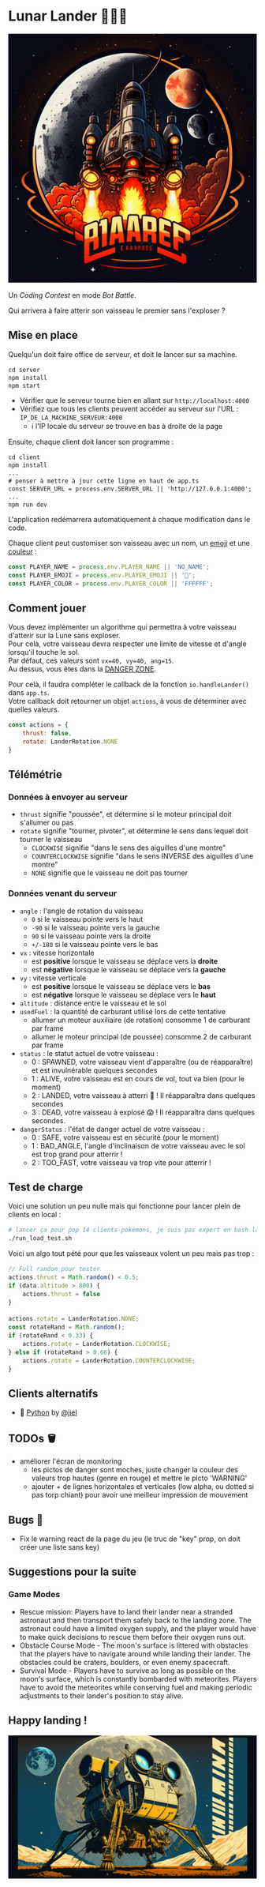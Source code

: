 # Lunar Lander 🧑‍🚀🚀

![logo.png](logo.png)

Un *Coding Contest* en mode *Bot Battle*.

Qui arrivera à faire atterir son vaisseau le premier sans l'exploser ?

## Mise en place

Quelqu'un doit faire office de serveur, et doit le lancer sur sa machine.

```shell
cd server
npm install
npm start
```

- Vérifier que le serveur tourne bien en allant sur `http://localhost:4000`  
- Vérifiez que tous les clients peuvent accéder au serveur sur l'URL : `IP_DE_LA_MACHINE_SERVEUR:4000`
  - ℹ️ l'IP locale du serveur se trouve en bas à droite de la page

Ensuite, chaque client doit lancer son programme :
```shell
cd client
npm install
...
# penser à mettre à jour cette ligne en haut de app.ts
const SERVER_URL = process.env.SERVER_URL || 'http://127.0.0.1:4000';
...
npm run dev
```
L'application redémarrera automatiquement à chaque modification dans le code.

Chaque client peut customiser son vaisseau avec un nom, un [emoji](https://emojipedia.org/) et une [couleur](https://www.colorhexa.com/) : 

```javascript
const PLAYER_NAME = process.env.PLAYER_NAME || 'NO_NAME';
const PLAYER_EMOJI = process.env.PLAYER_EMOJI || '💩';
const PLAYER_COLOR = process.env.PLAYER_COLOR || 'FFFFFF';
```

## Comment jouer

Vous devez implémenter un algorithme qui permettra à votre vaisseau d'atterir sur la Lune sans exploser.  
Pour celà, votre vaisseau devra respecter une limite de vitesse et d'angle lorsqu'il touche le sol.  
Par défaut, ces valeurs sont `vx=40, vy=40, ang=15`.  
Au dessus, vous êtes dans la [DANGER ZONE](https://www.youtube.com/watch?v=siwpn14IE7E&ab_channel=KennyLogginsVEVO).  

Pour celà, il faudra compléter le callback de la fonction `io.handleLander()` dans `app.ts`.  
Votre callback doit retourner un objet `actions`, à vous de déterminer avec quelles valeurs.  

```javascript
const actions = {
    thrust: false,
    rotate: LanderRotation.NONE
}
```

## Télémétrie

### Données à envoyer au serveur

- `thrust` signifie "poussée", et détermine si le moteur principal doit s'allumer ou pas
- `rotate` signifie "tourner, pivoter", et détermine le sens dans lequel doit tourner le vaisseau
  - `CLOCKWISE` signifie "dans le sens des aiguilles d'une montre"
  - `COUNTERCLOCKWISE` signifie "dans le sens INVERSE des aiguilles d'une montre"
  - `NONE` signifie que le vaisseau ne doit pas tourner

### Données venant du serveur

- `angle` : l'angle de rotation du vaisseau
  - `0` si le vaisseau pointe vers le haut
  - `-90` si le vaisseau pointe vers la gauche
  - `90` si le vaisseau pointe vers la droite
  - `+/-180` si le vaisseau pointe vers le bas
- `vx` : vitesse horizontale
  - est **positive** lorsque le vaisseau se déplace vers la **droite**
  - est **négative** lorsque le vaisseau se déplace vers la **gauche**
- `vy` : vitesse verticale
  - est **positive** lorsque le vaisseau se déplace vers le **bas**
  - est **négative** lorsque le vaisseau se déplace vers le **haut**
- `altitude` : distance entre le vaisseau et le sol
- `usedFuel` : la quantité de carburant utilisé lors de cette tentative
  - allumer un moteur auxiliaire (de rotation) consomme 1 de carburant par frame
  - allumer le moteur principal (de poussée) consomme 2 de carburant par frame 
- `status` : le statut actuel de votre vaisseau :
  - 0 : SPAWNED, votre vaisseau vient d'apparaître (ou de réapparaître) et est invulnérable quelques secondes
  - 1 : ALIVE, votre vaisseau est en cours de vol, tout va bien (pour le moment)
  - 2 : LANDED, votre vaisseau à atterri 🎉 ! Il réapparaîtra dans quelques secondes
  - 3 : DEAD, votre vaisseau à explosé 😱 ! Il réapparaîtra dans quelques secondes.
- `dangerStatus` : l'état de danger actuel de votre vaisseau :
  - 0 : SAFE, votre vaisseau est en sécurité (pour le moment)
  - 1 : BAD_ANGLE, l'angle d'inclinaison de votre vaisseau avec le sol est trop grand pour atterrir !
  - 2 : TOO_FAST, votre vaisseau va trop vite pour atterrir !

## Test de charge 

Voici une solution un peu nulle mais qui fonctionne pour lancer plein de clients en local :

```bash
# lancer ça pour pop 14 clients-pokémons, je suis pas expert en bash laissez moi tranquille
./run_load_test.sh
```

Voici un algo tout pété pour que les vaisseaux volent un peu mais pas trop :

```js
// Full random pour tester
actions.thrust = Math.random() < 0.5;
if (data.altitude > 800) {
    actions.thrust = false
}

actions.rotate = LanderRotation.NONE;
const rotateRand = Math.random();
if (rotateRand < 0.33) {
    actions.rotate = LanderRotation.CLOCKWISE;
} else if (rotateRand > 0.66) {
    actions.rotate = LanderRotation.COUNTERCLOCKWISE;
}
```

## Clients alternatifs

- 🐍 [Python](https://github.com/jiel/intrepyx) by [@jiel](https://github.com/jiel)  

## TODOs 🪣

- améliorer l'écran de monitoring
  - les pictos de danger sont moches, juste changer la couleur des valeurs trop hautes (genre en rouge) et mettre le picto 'WARNING'
  - ajouter + de lignes horizontales et verticales (low alpha, ou dotted si pas torp chiant) pour avoir une meilleur impression de mouvement

## Bugs 🐛

- Fix le warning react de la page du jeu (le truc de "key" prop, on doit créer une liste sans key)

## Suggestions pour la suite 

### Game Modes

- Rescue mission: Players have to land their lander near a stranded astronaut and then transport them safely back to the landing zone. The astronaut could have a limited oxygen supply, and the player would have to make quick decisions to rescue them before their oxygen runs out.
- Obstacle Course Mode - The moon's surface is littered with obstacles that the players have to navigate around while landing their lander. The obstacles could be craters, boulders, or even enemy spacecraft.
- Survival Mode - Players have to survive as long as possible on the moon's surface, which is constantly bombarded with meteorites. Players have to avoid the meteorites while conserving fuel and making periodic adjustments to their lander's position to stay alive.

## Happy landing !

![poster.png](poster.png)